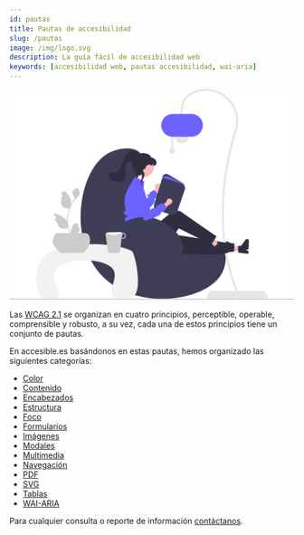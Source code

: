 ```yaml
---
id: pautas
title: Pautas de accesibilidad
slug: /pautas
image: /img/logo.svg
description: La guía fácil de accesibilidad web
keywords: [accesibilidad web, pautas accesibilidad, wai-aria]
---
```


![ ](/img/pautas.svg)


Las [WCAG 2.1](/wcag-2.1) se organizan en cuatro principios, perceptible, operable, comprensible y robusto, a su vez, cada una de estos principios tiene un conjunto de pautas.

En accesible.es basándonos en estas pautas, hemos organizado las siguientes categorías:


- [Color](color)
- [Contenido](contenido)
- [Encabezados](encabezado)
- [Estructura](estructura)
- [Foco](foco)
- [Formularios](formulario)
- [Imágenes](imagen)
- [Modales](modal)
- [Multimedia](multimedia)
- [Navegación](navegacion)
- [PDF](pdf)
- [SVG](svg)
- [Tablas](tabla)
- [WAI-ARIA](wai-aria)

Para cualquier consulta o reporte de información [contáctanos](mailto:accesible.es@gmail.com).



